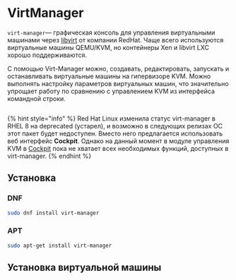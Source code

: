 # VirtManager

`virt-manager`— графическая консоль для управления виртуальными машинами через [libvirt](./) от компании RedHat. Чаще всего используются виртуальные машины QEMU/KVM, но контейнеры Xen и libvirt LXC хорошо поддерживаются.

С помощью Virt-Manager можно, создавать, редактировать, запускать и останавливать виртуальные машины на гипервизоре KVM. Можно выполнять настройку параметров виртуальных машин, что значительно упрощает работу по сравнению с управлением KVM из интерфейса командной строки.

<figure><img src="../../.gitbook/assets/virt-manager-mainpng" alt=""><figcaption></figcaption></figure>

{% hint style="info" %}
Red Hat Linux изменила статус virt-manager в RHEL 8 на deprecated (устарел), и возможно в следующих релизах OC этот пакет будет недоступен. Вместо него предлагается использовать веб интерфейс **Cockpit**. Однако на данный момент в модуле управления KVM в [Cockpit](cockpit.md) пока не хватает всех необходимых функций, доступных в virt-manager.
{% endhint %}

## Установка

### DNF

```bash
sudo dnf install virt-manager
```

### APT

```bash
sudo apt-get install virt-manager
```

## Установка виртуальной машины
